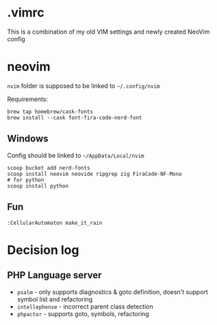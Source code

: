 # .vimrc

This is a combination of my old VIM settings and newly created NeoVim config 

# neovim

`nvim` folder is supposed to be linked to `~/.config/nvim`

Requirements:

```
brew tap homebrew/cask-fonts
brew install --cask font-fira-code-nerd-font
```

## Windows

Config should be linked to `~/AppData/Local/nvim`


```
scoop bucket add nerd-fonts
scoop install neovim neovide ripgrep zig FiraCode-NF-Mono 
# for python
scoop install python
```

## Fun

```
:CellularAutomaton make_it_rain
```

# Decision log

## PHP Language server

* `psalm` - only supports diagnostics & goto definition, doesn't support symbol list and refactoring
* `intellephense` - incorrect parent class detection
* `phpactor` - supports goto, symbols, refactoring
